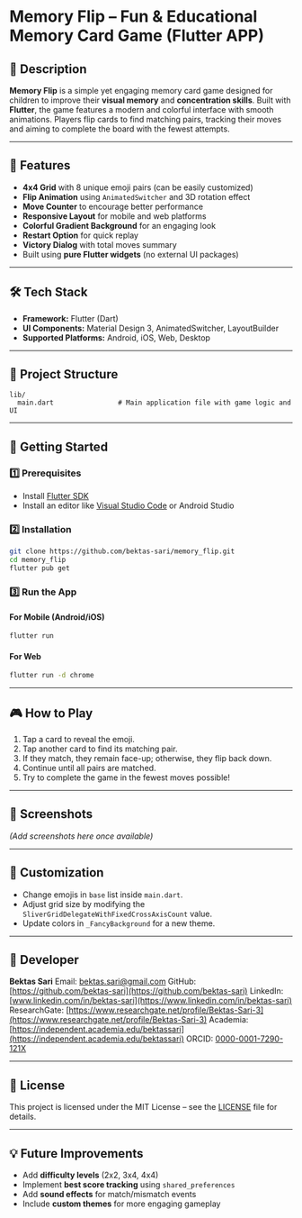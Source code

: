 # Memory Flip – Fun & Educational Memory Card Game (Flutter APP)

## 📌 Description

**Memory Flip** is a simple yet engaging memory card game designed for children to improve their **visual memory** and **concentration skills**. Built with **Flutter**, the game features a modern and colorful interface with smooth animations. Players flip cards to find matching pairs, tracking their moves and aiming to complete the board with the fewest attempts.

---

## 🎯 Features

* **4x4 Grid** with 8 unique emoji pairs (can be easily customized)
* **Flip Animation** using `AnimatedSwitcher` and 3D rotation effect
* **Move Counter** to encourage better performance
* **Responsive Layout** for mobile and web platforms
* **Colorful Gradient Background** for an engaging look
* **Restart Option** for quick replay
* **Victory Dialog** with total moves summary
* Built using **pure Flutter widgets** (no external UI packages)

---

## 🛠️ Tech Stack

* **Framework:** Flutter (Dart)
* **UI Components:** Material Design 3, AnimatedSwitcher, LayoutBuilder
* **Supported Platforms:** Android, iOS, Web, Desktop

---

## 📂 Project Structure

```
lib/
  main.dart                # Main application file with game logic and UI
```

---

## 🚀 Getting Started

### 1️⃣ Prerequisites

* Install [Flutter SDK](https://flutter.dev/docs/get-started/install)
* Install an editor like [Visual Studio Code](https://code.visualstudio.com/) or Android Studio

### 2️⃣ Installation

```bash
git clone https://github.com/bektas-sari/memory_flip.git
cd memory_flip
flutter pub get
```

### 3️⃣ Run the App

#### For Mobile (Android/iOS)

```bash
flutter run
```

#### For Web

```bash
flutter run -d chrome
```

---

## 🎮 How to Play

1. Tap a card to reveal the emoji.
2. Tap another card to find its matching pair.
3. If they match, they remain face-up; otherwise, they flip back down.
4. Continue until all pairs are matched.
5. Try to complete the game in the fewest moves possible!

---

## 📸 Screenshots

*(Add screenshots here once available)*

---

## 🧩 Customization

* Change emojis in `base` list inside `main.dart`.
* Adjust grid size by modifying the `SliverGridDelegateWithFixedCrossAxisCount` value.
* Update colors in `_FancyBackground` for a new theme.

---

## 👤 Developer

**Bektas Sari**
Email: [bektas.sari@gmail.com](mailto:bektas.sari@gmail.com)
GitHub: [https://github.com/bektas-sari](https://github.com/bektas-sari)
LinkedIn: [www.linkedin.com/in/bektas-sari](https://www.linkedin.com/in/bektas-sari)
ResearchGate: [https://www.researchgate.net/profile/Bektas-Sari-3](https://www.researchgate.net/profile/Bektas-Sari-3)
Academia: [https://independent.academia.edu/bektassari](https://independent.academia.edu/bektassari)
ORCID: [0000-0001-7290-121X](https://orcid.org/0000-0001-7290-121X)

---

## 📄 License

This project is licensed under the MIT License – see the [LICENSE](LICENSE) file for details.

---

## 💡 Future Improvements

* Add **difficulty levels** (2x2, 3x4, 4x4)
* Implement **best score tracking** using `shared_preferences`
* Add **sound effects** for match/mismatch events
* Include **custom themes** for more engaging gameplay

